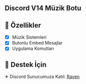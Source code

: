 ## Discord V14 Müzik Botu

## 📑 Özellikler

- [x] Müzik Sistemleri
- [x] Butonlu Embed Mesajlar
- [x] Uygulama Komutları

## 🚨 Destek İçin

✈ Discord Sunucumuza Katıl: [Raven](https://discord.gg/altyapilar)
